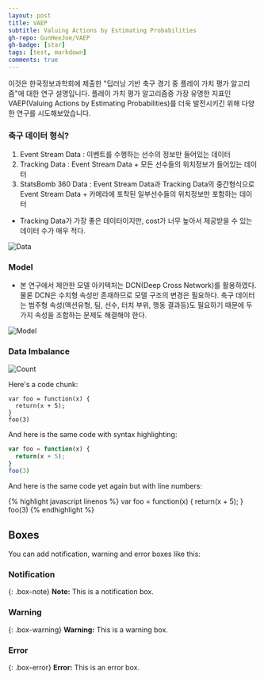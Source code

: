 ```yaml
---
layout: post
title: VAEP
subtitle: Valuing Actions by Estimating Probabilities
gh-repo: GunHeeJoe/VAEP
gh-badge: [star]
tags: [test, markdown]
comments: true
---
```


이것은 한국정보과학회에 제출한 "딥러닝 기반 축구 경기 중 플레이 가치 평가 알고리즘"에 대한 연구 설명입니다. 플레이 가치 평가 알고리즘중 가장 유명한 지표인 VAEP(Valuing Actions by Estimating Probabilities)를 더욱 발전시키긴 위해 다양한 연구를 시도해보았습니다.

### 축구 데이터 형식?
1. Event Stream Data : 이벤트를 수행하는 선수의 정보만 들어있는 데이터
2. Tracking Data : Event Stream Data + 모든 선수들의 위치정보가 들어있는 데이터
3. StatsBomb 360 Data : Event Stream Data과 Tracking Data의 중간형식으로 Event Stream Data + 카메라에 포착된 일부선수들의 위치정보만 포함하는 데이터
- Tracking Data가 가장 좋은 데이터이지만, cost가 너무 높아서 제공받을 수 있는 데이터 수가 매우 적다.

![Data](../assets/img/SoccerDataSet.jpg)

### Model
- 본 연구에서 제안한 모델 아키텍처는 DCN(Deep Cross Network)를 활용하였다. 물론 DCN은 수치형 속성만 존재하므로 모델 구조의 변경은 필요하다. 축구 데이터는 범주형 속성(액션유형, 팀, 선수, 터치 부위, 행동 결과등)도 필요하기 때문에 두가지 속성을 조합하는 문제도 해결해야 한다.

![Model](../assets/img/Model1.jpg)

### Data Imbalance
![Count](../assets/img/DataCount.jpg)
  
Here's a code chunk:

~~~
var foo = function(x) {
  return(x + 5);
}
foo(3)
~~~

And here is the same code with syntax highlighting:

```javascript
var foo = function(x) {
  return(x + 5);
}
foo(3)
```

And here is the same code yet again but with line numbers:

{% highlight javascript linenos %}
var foo = function(x) {
  return(x + 5);
}
foo(3)
{% endhighlight %}

## Boxes
You can add notification, warning and error boxes like this:

### Notification

{: .box-note}
**Note:** This is a notification box.

### Warning

{: .box-warning}
**Warning:** This is a warning box.

### Error

{: .box-error}
**Error:** This is an error box.
